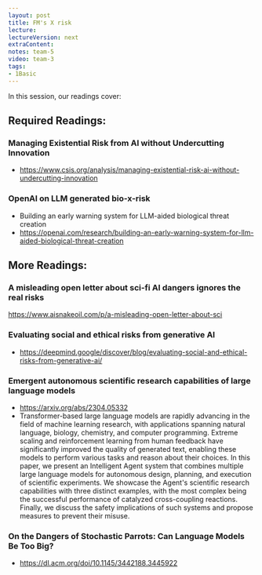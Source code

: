 ```yaml
---
layout: post
title: FM's X risk 
lecture: 
lectureVersion: next
extraContent: 
notes: team-5
video: team-3
tags:
- 1Basic
---
```


In this session, our readings cover: 

## Required Readings: 

### Managing Existential Risk from AI without Undercutting Innovation
  + https://www.csis.org/analysis/managing-existential-risk-ai-without-undercutting-innovation

### OpenAI on LLM generated bio-x-risk
+ Building an early warning system for LLM-aided biological threat creation
+ https://openai.com/research/building-an-early-warning-system-for-llm-aided-biological-threat-creation

## More Readings: 

### A misleading open letter about sci-fi AI dangers ignores the real risks
  https://www.aisnakeoil.com/p/a-misleading-open-letter-about-sci

### Evaluating social and ethical risks from generative AI
  + https://deepmind.google/discover/blog/evaluating-social-and-ethical-risks-from-generative-ai/

### Emergent autonomous scientific research capabilities of large language models
  + https://arxiv.org/abs/2304.05332
  + Transformer-based large language models are rapidly advancing in the field of machine learning research, with applications spanning natural language, biology, chemistry, and computer programming. Extreme scaling and reinforcement learning from human feedback have significantly improved the quality of generated text, enabling these models to perform various tasks and reason about their choices. In this paper, we present an Intelligent Agent system that combines multiple large language models for autonomous design, planning, and execution of scientific experiments. We showcase the Agent's scientific research capabilities with three distinct examples, with the most complex being the successful performance of catalyzed cross-coupling reactions. Finally, we discuss the safety implications of such systems and propose measures to prevent their misuse.


### On the Dangers of Stochastic Parrots: Can Language Models Be Too Big?
  + https://dl.acm.org/doi/10.1145/3442188.3445922

